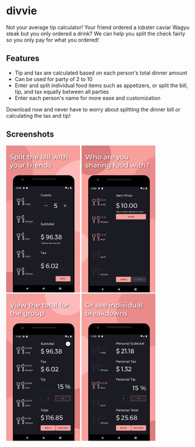 # divvie
Not your average tip calculator!
Your friend ordered a lobster caviar Wagyu steak but you only ordered a drink? We can help you split the check fairly so you only pay for what you ordered!

## Features
- Tip and tax are calculated based on each person's total dinner amount
- Can be used for party of 2 to 10
- Enter and split individual food items such as appetizers, or split the bill, tip, and tax equally between all parties
- Enter each person's name for more ease and customization

Download now and never have to worry about splitting the dinner bill or calculating the tax and tip!

## Screenshots
<img src="/media/screenshot1.png" width="200"/>   <img src="/media/screenshot2.png" width="200"/>   <img src="/media/screenshot3.png" width="200"/>   <img src="/media/screenshot4.png" width="200"/>

